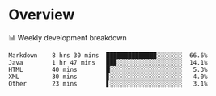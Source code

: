 # Overview

📊 Weekly development breakdown

```text
Markdown    8 hrs 30 mins  █████████████▉░░░░░░░  66.6%
Java        1 hr 47 mins   ██▉░░░░░░░░░░░░░░░░░░  14.1%
HTML        40 mins        █░░░░░░░░░░░░░░░░░░░░   5.3%
XML         30 mins        ▊░░░░░░░░░░░░░░░░░░░░   4.0%
Other       23 mins        ▋░░░░░░░░░░░░░░░░░░░░   3.1%
```